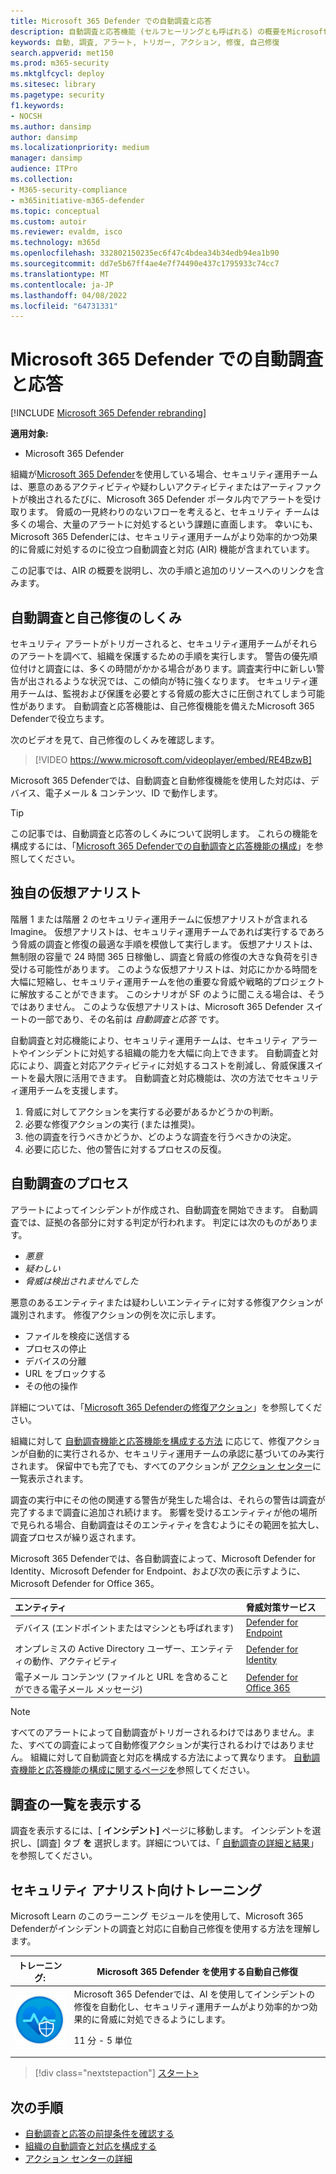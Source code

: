 ```yaml
---
title: Microsoft 365 Defender での自動調査と応答
description: 自動調査と応答機能 (セルフヒーリングとも呼ばれる) の概要をMicrosoft 365 Defender
keywords: 自動, 調査, アラート, トリガー, アクション, 修復, 自己修復
search.appverid: met150
ms.prod: m365-security
ms.mktglfcycl: deploy
ms.sitesec: library
ms.pagetype: security
f1.keywords:
- NOCSH
ms.author: dansimp
author: dansimp
ms.localizationpriority: medium
manager: dansimp
audience: ITPro
ms.collection:
- M365-security-compliance
- m365initiative-m365-defender
ms.topic: conceptual
ms.custom: autoir
ms.reviewer: evaldm, isco
ms.technology: m365d
ms.openlocfilehash: 332802150235ec6f47c4bdea34b34edb94ea1b90
ms.sourcegitcommit: dd7e5b67ff4ae4e7f74490e437c1795933c74cc7
ms.translationtype: MT
ms.contentlocale: ja-JP
ms.lasthandoff: 04/08/2022
ms.locfileid: "64731331"
---
```

# <a name="automated-investigation-and-response-in-microsoft-365-defender"></a>Microsoft 365 Defender での自動調査と応答

[!INCLUDE [Microsoft 365 Defender rebranding](../includes/microsoft-defender.md)]

**適用対象:**
- Microsoft 365 Defender

組織が[Microsoft 365 Defender](microsoft-365-defender.md)を使用している場合、セキュリティ運用チームは、悪意のあるアクティビティや疑わしいアクティビティまたはアーティファクトが検出されるたびに、Microsoft 365 Defender ポータル内でアラートを受け取ります。 脅威の一見終わりのないフローを考えると、セキュリティ チームは多くの場合、大量のアラートに対処するという課題に直面します。 幸いにも、Microsoft 365 Defenderには、セキュリティ運用チームがより効率的かつ効果的に脅威に対処するのに役立つ自動調査と対応 (AIR) 機能が含まれています。

この記事では、AIR の概要を説明し、次の手順と追加のリソースへのリンクを含みます。

## <a name="how-automated-investigation-and-self-healing-works"></a>自動調査と自己修復のしくみ

セキュリティ アラートがトリガーされると、セキュリティ運用チームがそれらのアラートを調べて、組織を保護するための手順を実行します。 警告の優先順位付けと調査には、多くの時間がかかる場合があります。調査実行中に新しい警告が出されるような状況では、この傾向が特に強くなります。 セキュリティ運用チームは、監視および保護を必要とする脅威の膨大さに圧倒されてしまう可能性があります。 自動調査と応答機能は、自己修復機能を備えたMicrosoft 365 Defenderで役立ちます。

次のビデオを見て、自己修復のしくみを確認します。 <p>

> [!VIDEO https://www.microsoft.com/videoplayer/embed/RE4BzwB]

Microsoft 365 Defenderでは、自動調査と自動修復機能を使用した対応は、デバイス、電子メール & コンテンツ、ID で動作します。
 
> [!TIP]
> この記事では、自動調査と応答のしくみについて説明します。 これらの機能を構成するには、「[Microsoft 365 Defenderでの自動調査と応答機能の構成](m365d-configure-auto-investigation-response.md)」を参照してください。

## <a name="your-own-virtual-analyst"></a>独自の仮想アナリスト

階層 1 または階層 2 のセキュリティ運用チームに仮想アナリストが含まれるImagine。 仮想アナリストは、セキュリティ運用チームであれば実行するであろう脅威の調査と修復の最適な手順を模倣して実行します。 仮想アナリストは、無制限の容量で 24 時間 365 日稼働し、調査と脅威の修復の大きな負荷を引き受ける可能性があります。 このような仮想アナリストは、対応にかかる時間を大幅に短縮し、セキュリティ運用チームを他の重要な脅威や戦略的プロジェクトに解放することができます。 このシナリオが SF のように聞こえる場合は、そうではありません。 このような仮想アナリストは、Microsoft 365 Defender スイートの一部であり、その名前は *自動調査と応答* です。

自動調査と対応機能により、セキュリティ運用チームは、セキュリティ アラートやインシデントに対処する組織の能力を大幅に向上できます。 自動調査と対応により、調査と対応アクティビティに対処するコストを削減し、脅威保護スイートを最大限に活用できます。 自動調査と対応機能は、次の方法でセキュリティ運用チームを支援します。

1. 脅威に対してアクションを実行する必要があるかどうかの判断。
2. 必要な修復アクションの実行 (または推奨)。
3. 他の調査を行うべきかどうか、どのような調査を行うべきかの決定。
4. 必要に応じた、他の警告に対するプロセスの反復。

## <a name="the-automated-investigation-process"></a>自動調査のプロセス

アラートによってインシデントが作成され、自動調査を開始できます。 自動調査では、証拠の各部分に対する判定が行われます。 判定には次のものがあります。
- *悪意*
- *疑わしい* 
- *脅威は検出されませんでした* 

悪意のあるエンティティまたは疑わしいエンティティに対する修復アクションが識別されます。 修復アクションの例を次に示します。

- ファイルを検疫に送信する
- プロセスの停止
- デバイスの分離
- URL をブロックする 
- その他の操作

詳細については、「[Microsoft 365 Defenderの修復アクション](m365d-remediation-actions.md)」を参照してください。

組織に対して [自動調査機能と応答機能を構成する方法](m365d-configure-auto-investigation-response.md) に応じて、修復アクションが自動的に実行されるか、セキュリティ運用チームの承認に基づいてのみ実行されます。 保留中でも完了でも、すべてのアクションが [アクション センター](m365d-action-center.md)に一覧表示されます。

調査の実行中にその他の関連する警告が発生した場合は、それらの警告は調査が完了するまで調査に追加され続けます。 影響を受けるエンティティが他の場所で見られる場合、自動調査はそのエンティティを含むようにその範囲を拡大し、調査プロセスが繰り返されます。 

Microsoft 365 Defenderでは、各自動調査によって、Microsoft Defender for Identity、Microsoft Defender for Endpoint、および次の表に示すように、Microsoft Defender for Office 365。 

|エンティティ |脅威対策サービス  |
|:---------|:---------|
|デバイス (エンドポイントまたはマシンとも呼ばれます) |[Defender for Endpoint](../defender-endpoint/automated-investigations.md) |      
|オンプレミスの Active Directory ユーザー、エンティティの動作、アクティビティ     |[Defender for Identity](/azure-advanced-threat-protection/what-is-atp) |      
|電子メール コンテンツ (ファイルと URL を含めることができる電子メール メッセージ)     |[Defender for Office 365](../office-365-security/defender-for-office-365.md) |

> [!NOTE]
> すべてのアラートによって自動調査がトリガーされるわけではありません。また、すべての調査によって自動修復アクションが実行されるわけではありません。 組織に対して自動調査と対応を構成する方法によって異なります。 [自動調査機能と応答機能の構成に関するページを](m365d-configure-auto-investigation-response.md)参照してください。

## <a name="viewing-a-list-of-investigations"></a>調査の一覧を表示する

調査を表示するには、[ **インシデント]** ページに移動します。 インシデントを選択し、[調査] タブ **を** 選択します。詳細については、「 [自動調査の詳細と結果](m365d-autoir-results.md)」を参照してください。

## <a name="training-for-security-analysts"></a>セキュリティ アナリスト向けトレーニング

Microsoft Learn のこのラーニング モジュールを使用して、Microsoft 365 Defenderがインシデントの調査と対応に自動自己修復を使用する方法を理解します。

|トレーニング: |Microsoft 365 Defender を使用する自動自己修復|
|---|---|
|![Microsoft 365 Defenderトレーニング アイコンを使用して自己修復を自動化します。](../../media/m365d-autoir/m365-defender-auto-self-healing.svg)| Microsoft 365 Defenderでは、AI を使用してインシデントの修復を自動化し、セキュリティ運用チームがより効率的かつ効果的に脅威に対処できるようにします。 <p> 11 分 - 5 単位 |

> [!div class="nextstepaction"]
> [スタート>](/learn/modules/defender-self-healing/)

## <a name="next-steps"></a>次の手順

- [自動調査と応答の前提条件を確認する](m365d-configure-auto-investigation-response.md#prerequisites-for-automated-investigation-and-response-in-microsoft-365-defender)
- [組織の自動調査と対応を構成する](m365d-configure-auto-investigation-response.md)
- [アクション センターの詳細](m365d-action-center.md)
